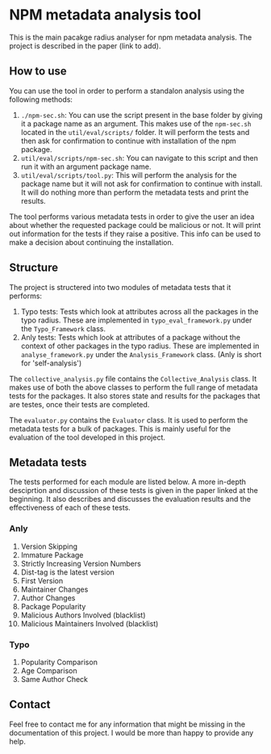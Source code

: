 # NPM metadata analysis tool

This is the main pacakge radius analyser for npm metadata analysis. The project is described in the paper (link to add).

## How to use

You can use the tool in order to perform a standalon analysis using the following methods:

1. `./npm-sec.sh`: You can use the script present in the base folder by giving it a package name as an argument. This makes use of the `npm-sec.sh` located in the `util/eval/scripts/` folder. It will perform the tests and then ask for confirmation to continue with installation of the npm package.
2. `util/eval/scripts/npm-sec.sh`: You can navigate to this script and then run it with an argument package name.
3. `util/eval/scripts/tool.py`: This will perform the analysis for the package name but it will not ask for confirmation to continue with install. It will do nothing more than perform the metadata tests and print the results.


The tool performs various metadata tests in order to give the user an idea about whether the requested package could be malicious or not. It will print out information for the tests if they raise a positive. This info can be used to make a decision about continuing the installation.

## Structure

The project is structered into two modules of metadata tests that it performs: 
1. Typo tests: Tests which look at attributes across all the packages in the typo radius. These are implemented in `typo_eval_framework.py` under the `Typo_Framework` class.
2. Anly tests: Tests which look at attributes of a package without the context of other packages in the typo radius. These are implemented in `analyse_framework.py` under the `Analysis_Framework` class. (Anly is short for 'self-analysis')

The `collective_analysis.py` file contains the `Collective_Analysis` class. It makes use of both the above classes to perform the full range of metadata tests for the packages. It also stores state and results for the packages that are testes, once their tests are completed.

The `evaluator.py` contains the `Evaluator` class. It is used to perform the metadata tests for a bulk of packages. This is mainly useful for the evaluation of the tool developed in this project.  


## Metadata tests

The tests performed for each module are listed below. A more in-depth desciprtion and discussion of these tests is given in the paper linked at the beginning. It also describes and discusses the evaluation results and the effectiveness of each of these tests.

### Anly

1. Version Skipping
2. Immature Package
3. Strictly Increasing Version Numbers
4. Dist-tag is the latest version
5. First Version
6. Maintainer Changes
7. Author Changes
8. Package Popularity
9. Malicious Authors Involved (blacklist)
10. Malicious Maintainers Involved (blacklist)

### Typo

1. Popularity Comparison
2. Age Comparison
3. Same Author Check


## Contact

Feel free to contact me for any information that might be missing in the documentation of this project. I would be more than happy to provide any help.

